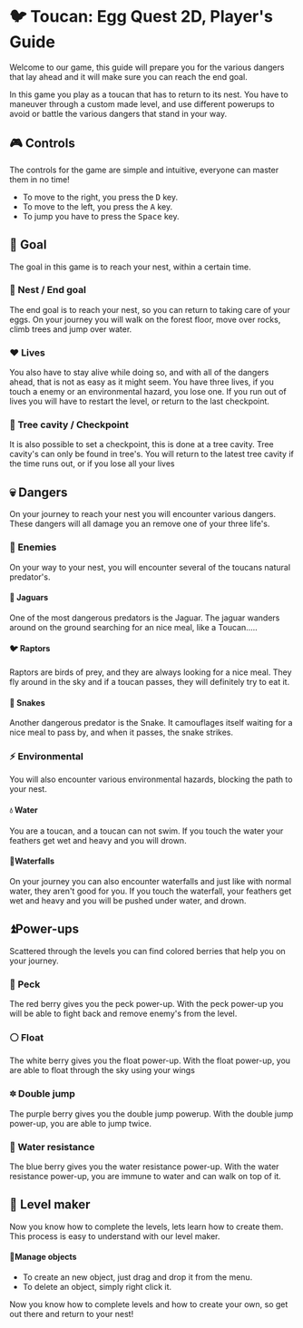 # :bird: Toucan: Egg Quest 2D, Player's Guide

Welcome to our game, this guide will prepare you for the various dangers that lay ahead and it will make sure you can reach the end goal.

In this game you play as a toucan that has to return to its nest. You have to maneuver through a custom made level, and use different powerups to avoid or battle  the various dangers that stand in your way.

## :video_game: Controls

The controls for the game are simple and intuitive, everyone can master them in no time!

- To move to the right, you press the <kbd>D</kbd> key.
- To move to the left, you press the <kbd>A</kbd> key.
- To jump you have to press the <kbd>Space</kbd> key.

## :round_pushpin: Goal

The goal in this game is to reach your nest, within a certain time.

### :hatching_chick: Nest / End goal

The end goal is to reach your nest, so you can return to taking care of your eggs.
On your journey you will walk on the forest floor, move over rocks, climb trees and jump over water.

### :heart: Lives

You also have to stay alive while doing so, and with all of the dangers ahead, that is not as easy as it might seem.
You have three lives, if you touch a enemy or an environmental hazard, you lose one.
If you run out of lives you will have to restart the level, or return to the last checkpoint.

### :deciduous_tree: Tree cavity / Checkpoint

It is also possible to set a checkpoint, this is done at a tree cavity.
Tree cavity's can only be found in tree's.
You will return to the latest tree cavity if the time runs out, or if you lose all your lives

## :skull: Dangers

On your journey to reach your nest you will encounter various dangers. 
These dangers will all damage you an remove one of your three life's.

### :imp: Enemies

On your way to your nest, you will encounter several of the toucans natural predator's.

#### :leopard: Jaguars

One of the most dangerous predators is the Jaguar.
The jaguar wanders around on the ground searching for an nice meal, like a Toucan.....

#### :bird: Raptors

Raptors are birds of prey, and they are always looking for a nice meal.
They fly around in the sky and if a toucan passes, they will definitely try to eat it.

#### :snake: Snakes

Another dangerous predator is the Snake.
It camouflages itself waiting for a nice meal to pass by, and when it passes, the snake strikes. 

### :zap: Environmental

You will also encounter various environmental hazards, blocking the path to your nest.

#### :droplet: Water

You are a toucan, and a toucan can not swim. 
If you touch the water your feathers get wet and heavy and you will drown.

#### :ocean:Waterfalls

On your journey you can also encounter waterfalls and just like with normal water, they aren't good for you.
If you touch the waterfall, your feathers get wet and heavy and you will be pushed under water, and drown.

## :arrow_double_up:Power-ups

Scattered through the levels you can find colored berries that help you on your journey.

### :red_circle: Peck

The red berry gives you the peck power-up. With the peck power-up you will be able to fight back and remove enemy's from the level.

### :white_circle: Float

The white berry gives you the float power-up. With the float power-up, you are able to float through the sky using your wings

### :six_pointed_star: Double jump

The purple berry gives you the double jump powerup. With the double jump power-up, you are able to jump twice.

### :large_blue_circle: ​Water resistance 

The blue berry gives you the water resistance power-up. With the water resistance power-up, you are immune to water and can walk on top of it.

## :triangular_ruler: ​Level maker

Now you know how to complete the levels, lets learn how to create them. 
This process is easy to understand with our level maker.

#### :straight_ruler:Manage objects

- To create an new object, just drag and drop it from the menu.
- To delete an object, simply right click it.

Now you know how to complete levels and how to create your own, so get out there and return to your nest!

